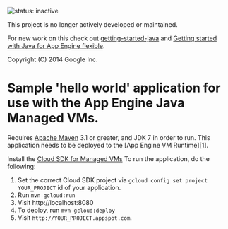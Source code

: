 
![status: inactive](https://img.shields.io/badge/status-inactive-red.svg)

This project is no longer actively developed or maintained.

For new work on this check out [getting-started-java](https://github.com/GoogleCloudPlatform/getting-started-java) and [Getting started with Java for App Engine flexible](https://cloud.google.com/java/getting-started/hello-world).

Copyright (C) 2014 Google Inc.

# Sample 'hello world' application for use with the App Engine Java Managed VMs.

Requires [Apache Maven](http://maven.apache.org) 3.1 or greater, and
JDK 7 in order to run.  This application needs to be deployed to the
[App Engine VM Runtime][1].

Install the [Cloud SDK for Managed VMs](https://cloud.google.com/appengine/docs/managed-vms/)
To run the application, do the following:

1. Set the correct Cloud SDK project via `gcloud config set project YOUR_PROJECT`
id of your application.
2. Run `mvn gcloud:run`
4. Visit http://localhost:8080
5. To deploy, run `mvn gcloud:deploy`
6. Visit `http://YOUR_PROJECT.appspot.com`.
